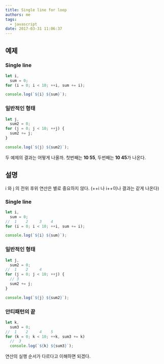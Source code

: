 ```yaml
---
title: Single line for loop
authors: me
tags:
  - javascript
date: 2017-03-31 11:06:37
---
```


## 예제

### Single line

```js
let i,
  sum = 0;
for (i = 0; i < 10; ++i, sum += i);

console.log(`${i} ${sum}`);
```

### 일반적인 형태

```js
let j,
  sum2 = 0;
for (j = 0; j < 10; ++j) {
  sum2 += j;
}

console.log(`${j} ${sum2}`);
```

두 예제의 결과는 어떻게 나올까.
첫번째는 **10 55**, 두번째는 **10 45**가 나온다.

## 설명

i 와 j 의 전위 후위 연산은 별로 중요하지 않다. (++i 나 i++이나 결과는 같게 나온다)

### Single line

```js
let i,
  sum = 0;
//  1    2     3    4
for (i = 0; i < 10; ++i, sum += i);

console.log(`${i} ${sum}`);
```

### 일반적인 형태

```js
let j,
  sum2 = 0;
//  1    2     4
for (j = 0; j < 10; ++j) {
  // 3
  sum2 += j;
}

console.log(`${j} ${sum2}`);
```

### 안티패턴의 끝

```js
let k,
  sum3 = 0;
//  1    2     4    5
for (k = 0; k < 10; ++k, sum3 += k)
  //  3
  console.log(`${k} ${sum3}`);
```

연산의 실행 순서가 다르다고 이해하면 되겠다.
